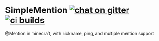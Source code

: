 # SimpleMention [![chat on gitter](https://badges.gitter.im/lasercar/SimpleMention.svg)](https://gitter.im/lasercar/SimpleMention) [![ci builds](https://travis-ci.org/lasercar/SimpleMention.svg)](https://travis-ci.org/lasercar/SimpleMention)

@Mention in minecraft, with nickname, ping, and multiple mention support

